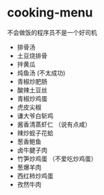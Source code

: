 # cooking-menu
不会做饭的程序员不是一个好司机

- 排骨汤
- 土豆烧排骨
- 拌黄瓜
- 炖鱼汤  (不太成功)
- 青椒炒肥肠
- 酸辣土豆丝
- 青椒炒鸡蛋
- 虎皮尖椒
- 谦大爷白斩鸡
- 酱香清蒸虾仁 （说有点咸）
- 辣炒蚬子花蛤
- 葱香鲍鱼
- 卤牛腱子肉
- 竹笋炒鸡蛋  （不爱吃炒鸡蛋）
- 葱爆羊肉
- 西红柿炒鸡蛋
- 孜然牛肉
